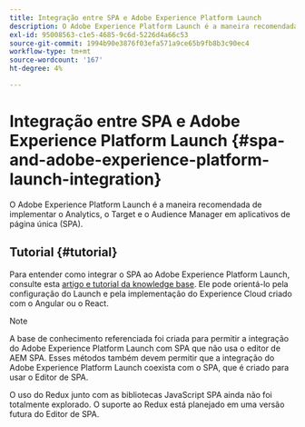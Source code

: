 ```yaml
---
title: Integração entre SPA e Adobe Experience Platform Launch
description: O Adobe Experience Platform Launch é a maneira recomendada de implementar o Analytics, o Target e o Audience Manager no SPA.
exl-id: 95008563-c1e5-4685-9c6d-5226d4a66c53
source-git-commit: 1994b90e3876f03efa571a9ce65b9fb8b3c90ec4
workflow-type: tm+mt
source-wordcount: '167'
ht-degree: 4%

---
```


# Integração entre SPA e Adobe Experience Platform Launch {#spa-and-adobe-experience-platform-launch-integration}

O Adobe Experience Platform Launch é a maneira recomendada de implementar o Analytics, o Target e o Audience Manager em aplicativos de página única (SPA).

## Tutorial {#tutorial}

Para entender como integrar o SPA ao Adobe Experience Platform Launch, consulte esta [artigo e tutorial da knowledge base](https://experienceleague.adobe.com/docs/experience-manager-learn/sites/spa-editor/spa-editor-framework-feature-video-use.html?lang=pt-BR). Ele pode orientá-lo pela configuração do Launch e pela implementação do Experience Cloud criado com o Angular ou o React.

>[!NOTE]
>
>A base de conhecimento referenciada foi criada para permitir a integração do Adobe Experience Platform Launch com SPA que não usa o editor de AEM SPA. Esses métodos também devem permitir que a integração do Adobe Experience Platform Launch coexista com o SPA, que é criado para usar o Editor de SPA.
>
>O uso do Redux junto com as bibliotecas JavaScript SPA ainda não foi totalmente explorado. O suporte ao Redux está planejado em uma versão futura do Editor de SPA.
